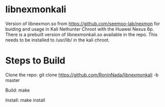 # libnexmonkali

Version of libnexmon.so from https://github.com/seemoo-lab/nexmon for buiding and usage in Kali Nethunter Chroot with the Huawei Nexus 6p. There is a prebuilt version of libnexmonkali.so available in the repo. This needs to be installed to /usr/lib/ in the kali chroot.

# Steps to Build

Clone the repo:
  git clone https://github.com/RoninNada/libnexmonkali -b master

Build:
  make
  
Install:
  make install
